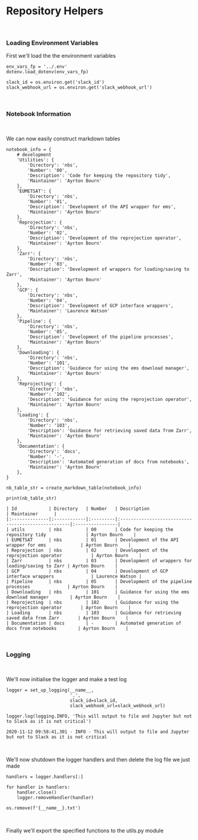 # Repository Helpers



<br>

### Loading Environment Variables

First we'll load the the environment variables

```
env_vars_fp = '../.env'
dotenv.load_dotenv(env_vars_fp)

slack_id = os.environ.get('slack_id')
slack_webhook_url = os.environ.get('slack_webhook_url')
```

<br>

### Notebook Information

<br>

We can now easily construct markdown tables

```
notebook_info = {
    # development
    'Utilities': {
        'Directory': 'nbs',
        'Number': '00',
        'Description': 'Code for keeping the repository tidy',
        'Maintainer': 'Ayrton Bourn'
    },
    'EUMETSAT': {
        'Directory': 'nbs',
        'Number': '01',
        'Description': 'Development of the API wrapper for ems',
        'Maintainer': 'Ayrton Bourn'
    },
    'Reprojection': {
        'Directory': 'nbs',
        'Number': '02',
        'Description': 'Development of the reprojection operator',
        'Maintainer': 'Ayrton Bourn'
    },
    'Zarr': {
        'Directory': 'nbs',
        'Number': '03',
        'Description': 'Development of wrappers for loading/saving to Zarr',
        'Maintainer': 'Ayrton Bourn'
    },
    'GCP': {
        'Directory': 'nbs',
        'Number': '04',
        'Description': 'Development of GCP interface wrappers',
        'Maintainer': 'Laurence Watson'
    },
    'Pipeline': {
        'Directory': 'nbs',
        'Number': '05',
        'Description': 'Development of the pipeline processes',
        'Maintainer': 'Ayrton Bourn'
    },   
    'Downloading': {
        'Directory': 'nbs',
        'Number': '101',
        'Description': 'Guidance for using the ems download manager',
        'Maintainer': 'Ayrton Bourn'
    },
    'Reprojecting': {
        'Directory': 'nbs',
        'Number': '102',
        'Description': 'Guidance for using the reprojection operator',
        'Maintainer': 'Ayrton Bourn'
    },
    'Loading': {
        'Directory': 'nbs',
        'Number': '103',
        'Description': 'Guidance for retrieving saved data from Zarr',
        'Maintainer': 'Ayrton Bourn'
    },
    'Documentation': {
        'Directory': 'docs',
        'Number': '-',
        'Description': 'Automated generation of docs from notebooks',
        'Maintainer': 'Ayrton Bourn'
    },
}

nb_table_str = create_markdown_table(notebook_info)

print(nb_table_str)
```

    | Id            | Directory   | Number   | Description                                        | Maintainer      |
    |:--------------|:------------|:---------|:---------------------------------------------------|:----------------|
    | utils         | nbs         | 00       | Code for keeping the repository tidy               | Ayrton Bourn    |
    | EUMETSAT      | nbs         | 01       | Development of the API wrapper for ems             | Ayrton Bourn    |
    | Reprojection  | nbs         | 02       | Development of the reprojection operator           | Ayrton Bourn    |
    | Zarr          | nbs         | 03       | Development of wrappers for loading/saving to Zarr | Ayrton Bourn    |
    | GCP           | nbs         | 04       | Development of GCP interface wrappers              | Laurence Watson |
    | Pipeline      | nbs         | 05       | Development of the pipeline processes              | Ayrton Bourn    |
    | Downloading   | nbs         | 101      | Guidance for using the ems download manager        | Ayrton Bourn    |
    | Reprojecting  | nbs         | 102      | Guidance for using the reprojection operator       | Ayrton Bourn    |
    | Loading       | nbs         | 103      | Guidance for retrieving saved data from Zarr       | Ayrton Bourn    |
    | Documentation | docs        | -        | Automated generation of docs from notebooks        | Ayrton Bourn    |
    

<br>

### Logging

<br>

We'll now initialise the logger and make a test log

```
logger = set_up_logging(__name__, 
                        '.', 
                        slack_id=slack_id,
                        slack_webhook_url=slack_webhook_url)

logger.log(logging.INFO, 'This will output to file and Jupyter but not to Slack as it is not critical')
```

    2020-11-12 09:58:41,301 - INFO - This will output to file and Jupyter but not to Slack as it is not critical
    

<br>

We'll now shutdown the logger handlers and then delete the log file we just made

```
handlers = logger.handlers[:]

for handler in handlers:
    handler.close()
    logger.removeHandler(handler)

os.remove(f'{__name__}.txt')
```

<br>

Finally we'll export the specified functions to the utils.py module
